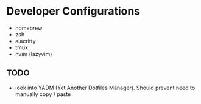 # Developer Configurations

- homebrew
- zsh
- alacritty
- tmux
- nvim (lazyvim)

## TODO

- look into YADM (Yet Another Dotfiles Manager). Should prevent need to manually copy / paste
